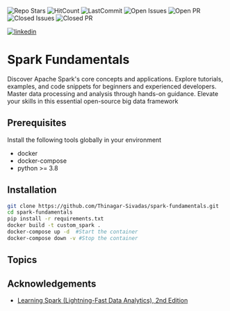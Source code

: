 ![Repo Stars](https://img.shields.io/github/stars/Thinagar-Sivadas/spark-fundamentals)
![HitCount](https://img.shields.io/endpoint?url=https%3A%2F%2Fhits.dwyl.com%2FThinagar-Sivadas%2Fspark-fundamentals.json%3Fcolor%3Dpink)
![LastCommit](https://img.shields.io/github/last-commit/Thinagar-Sivadas/spark-fundamentals/main)
![Open Issues](https://img.shields.io/github/issues-raw/Thinagar-Sivadas/spark-fundamentals)
![Open PR](https://img.shields.io/github/issues-pr-raw/Thinagar-Sivadas/spark-fundamentals)
![Closed Issues](https://img.shields.io/github/issues-closed-raw/Thinagar-Sivadas/spark-fundamentals)
![Closed PR](https://img.shields.io/github/issues-pr-closed-raw/Thinagar-sivadas/spark-fundamentals)

[![linkedin](https://img.shields.io/badge/linkedin-0A66C2?style=for-the-badge&logo=linkedin&logoColor=white)](https://www.linkedin.com/in/thinagar)

# Spark Fundamentals
Discover Apache Spark's core concepts and applications. Explore tutorials, examples, and code snippets for beginners and experienced developers. Master data processing and analysis through hands-on guidance. Elevate your skills in this essential open-source big data framework

## Prerequisites
Install the following tools globally in your environment
- docker
- docker-compose
- python >= 3.8

## Installation
```bash
git clone https://github.com/Thinagar-Sivadas/spark-fundamentals.git
cd spark-fundamentals
pip install -r requirements.txt
docker build -t custom_spark .
docker-compose up -d  #Start the container
docker-compose down -v #Stop the container
```

## Topics
<!-- [Topics](https://linktodocumentation) -->


## Acknowledgements
 - [Learning Spark (Lightning-Fast Data Analytics), 2nd Edition](https://www.oreilly.com/library/view/learning-spark-2nd/9781492050032/)
